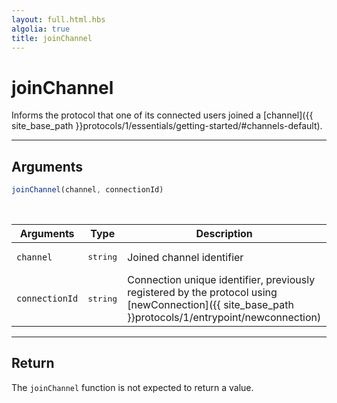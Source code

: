 ```yaml
---
layout: full.html.hbs
algolia: true
title: joinChannel
---
```


# joinChannel

Informs the protocol that one of its connected users joined a [channel]({{ site_base_path }}protocols/1/essentials/getting-started/#channels-default).

---

## Arguments

```js
joinChannel(channel, connectionId)
```

<br/>

| Arguments | Type | Description |
|-----------|------|-------------|
| `channel` | <pre>string</pre> | Joined channel identifier |
| `connectionId` | <pre>string</pre> | Connection unique identifier, previously registered by the protocol using [newConnection]({{ site_base_path }}protocols/1/entrypoint/newconnection) |

---

## Return

The `joinChannel` function is not expected to return a value.
